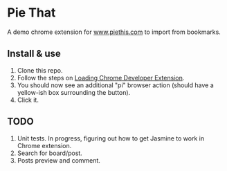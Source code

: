 Pie That
========

A demo chrome extension for www.piethis.com to import from bookmarks.

## Install & use
1. Clone this repo.
1. Follow the steps on [Loading Chrome Developer Extension](https://developer.chrome.com/extensions/getstarted#unpacked).
1. You should now see an additional "pi" browser action (should have a yellow-ish box surrounding the button).
1. Click it.

## TODO
1. Unit tests. In progress, figuring out how to get Jasmine to work in Chrome extension.
1. Search for board/post.
1. Posts preview and comment.
